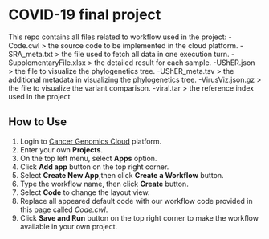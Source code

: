 # COVID-19 final project
This repo contains all files related to workflow used in the project:
-Code.cwl > the source code to be implemented in the cloud platform.
-SRA_meta.txt > the file used to fetch all data in one execution turn.
-SupplementaryFile.xlsx > the detailed result for each sample.
-UShER.json > the file to visualize the phylogenetics tree.
-UShER_meta.tsv > the additional metadata in visualizing the phylogenetics tree.
-VirusViz.json.gz > the file to visualize the variant comparison.
-viral.tar > the reference index used in the project

## How to Use
1. Login to [Cancer Genomics Cloud](https://cgc-accounts.sbgenomics.com/auth/login) platform.
2. Enter your own **Projects**.
3. On the top left menu, select **Apps** option.
4. Click **Add app** button on the top right corner.
5. Select **Create New App**,then click **Create a Workflow** button.
6. Type the workflow name, then click **Create** button.
7. Select **Code** to change the layout view.
8. Replace all appeared default code with our workflow code provided in this page called *Code.cwl*.
9. Click **Save and Run** button on the top right corner to make the workflow available in your own project.
